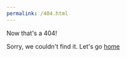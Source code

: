 ```yaml
---
permalink: /404.html
---
```


Now that's a 404!

Sorry, we couldn't find it. Let's go [home](index.html)
